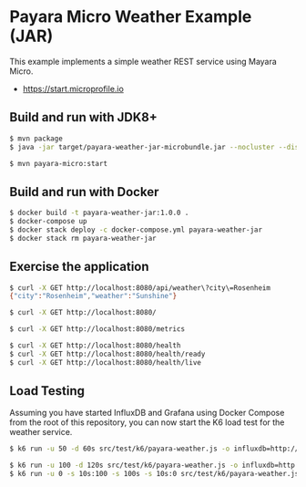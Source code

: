 # Payara Micro Weather Example (JAR)

This example implements a simple weather REST service using Mayara Micro.

- https://start.microprofile.io

## Build and run with JDK8+

```bash
$ mvn package
$ java -jar target/payara-weather-jar-microbundle.jar --nocluster --disablephonehome

$ mvn payara-micro:start
```

## Build and run with Docker

```bash
$ docker build -t payara-weather-jar:1.0.0 .
$ docker-compose up
$ docker stack deploy -c docker-compose.yml payara-weather-jar
$ docker stack rm payara-weather-jar
```

## Exercise the application

```bash
$ curl -X GET http://localhost:8080/api/weather\?city\=Rosenheim
{"city":"Rosenheim","weather":"Sunshine"}

$ curl -X GET http://localhost:8080/

$ curl -X GET http://localhost:8080/metrics

$ curl -X GET http://localhost:8080/health
$ curl -X GET http://localhost:8080/health/ready
$ curl -X GET http://localhost:8080/health/live
```

## Load Testing 

Assuming you have started InfluxDB and Grafana using Docker Compose from the root of this repository, you can now start
the K6 load test for the weather service.

```bash
$ k6 run -u 50 -d 60s src/test/k6/payara-weather.js -o influxdb=http://localhost:8086/k6

$ k6 run -u 100 -d 120s src/test/k6/payara-weather.js -o influxdb=http://localhost:8086/k6
$ k6 run -u 0 -s 10s:100 -s 100s -s 10s:0 src/test/k6/payara-weather.js -o influxdb=http://localhost:8086/k6
```